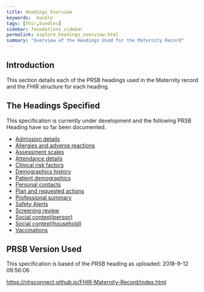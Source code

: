 ```yaml
---
title: Headings Overview
keywords:  bundle
tags: [fhir,bundles]
sidebar: foundations_sidebar
permalink: explore_headings_overview.html
summary: "Overview of the Headings Used for the Maternity Record"
---
```


## Introduction ##

This section details each of the PRSB headings used in the Maternity record and the FHIR structure for each heading.

## The Headings Specified ##

This specification is currently under development and the following PRSB Heading have so far been documented.
- [Admission details](explore_admission_details.html)
- [Allergies and adverse reactions](explore_allergies_and_adverse_reactions.html)
- [Assessment scales](explore_assessment_scales.html)
- [Attendance details](explore_attendance_details.html)
- [Clinical risk factors](explore_clinical_risk_factors.html)
- [Demographics history](explore_demographics_history.html)
- [Patient demographics](explore_patient_demographics.html)
- [Personal contacts](explore_personal_contacts.html)
- [Plan and requested actions](explore_plan_and_requested_actions.html)
- [Professional summary](explore_professional_summary.html)
- [Safety Alerts](explore_safety_alerts.html)
- [Screening review](explore_screening_review.html)
- [Social context(person)](explore_social_context_household.html)
- [Social context(household)](explore_social_context_household.html)
- [Vaccinations](explore_vaccinations.html) 

## PRSB Version Used ##

This specification is based of the PRSB heading as uploaded: 2018-9-12 09:56:06

https://nhsconnect.github.io/FHIR-Maternity-Record/index.html